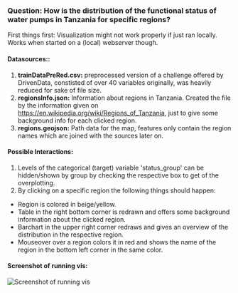 ### Question: How is the distribution of the functional status of water pumps in Tanzania for specific regions?
First things first: Visualization might not work properly if just ran locally. Works when started on a (local) webserver though.


#### Datasources::

1. **trainDataPreRed.csv:** preprocessed version of a challenge offered by DrivenData, constisted of over
40 variables originally, was heavily reduced for sake of file size.
2. **regionsInfo.json:** Information about regions in Tanzania. Created the file by the information given on https://en.wikipedia.org/wiki/Regions_of_Tanzania, just to give some background info for each clicked region.
3. **regions.geojson:** Path data for the map, features only contain the region names which are joined with the sources later on.

#### Possible Interactions:

1. Levels of the categorical (target) variable 'status_group' can be hidden/shown by group by checking the respective box to get  of the overplotting.
2. By clicking on a specific region the following things should happen:
  - Region is colored in beige/yellow.
  - Table in the right bottom corner is redrawn and offers some background
	information about the clicked region.
  - Barchart in the upper right corner redraws and gives an overview of the
	distribution in the respective region.
  - Mouseover over a region colors it in red and shows the name of the region
in the bottom left corner in the same color.

#### Screenshot of running vis:

![Screenshot of running vis](screenshot.png, "")
	




